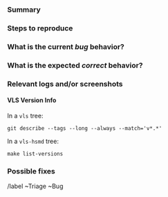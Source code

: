 ### Summary

<!-- Summarize the bug encountered concisely. -->

### Steps to reproduce

<!-- Describe how one can reproduce the issue - this is very important. Please use an ordered list. -->

### What is the current *bug* behavior?

<!-- Describe what actually happens. -->

### What is the expected *correct* behavior?

<!-- Describe what you should see instead. -->

### Relevant logs and/or screenshots

<!-- Paste any relevant logs - please use code blocks (```) to format console output, logs, and code
 as it's tough to read otherwise. -->

#### VLS Version Info

<!--  Input any the version of VLS you are running. -->

In a `vls` tree:
```
git describe --tags --long --always --match='v*.*'
```
In a `vls-hsmd` tree:
```
make list-versions
```

### Possible fixes

<!-- If you can, link to the line of code that might be responsible for the problem. -->

<!-- Please do not change the below as it helps us to classify new issues. You are welcome to choose additional labels as needed. -->
/label ~Triage ~Bug